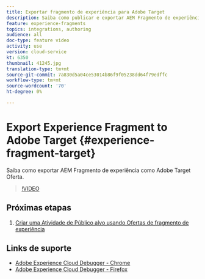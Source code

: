 ```yaml
---
title: Exportar fragmento de experiência para Adobe Target
description: Saiba como publicar e exportar AEM Fragmento de experiência como Ofertas Adobe Target.
feature: experience-fragments
topics: integrations, authoring
audience: all
doc-type: feature video
activity: use
version: cloud-service
kt: 6350
thumbnail: 41245.jpg
translation-type: tm+mt
source-git-commit: 7a830d5a04ce53014b86f9f05238dd64f79edffc
workflow-type: tm+mt
source-wordcount: '70'
ht-degree: 0%

---
```



# Export Experience Fragment to Adobe Target {#experience-fragment-target}

Saiba como exportar AEM Fragmento de experiência como Adobe Target Oferta.

>[!VIDEO](https://video.tv.adobe.com/v/41245?quality=12&learn=on)

## Próximas etapas

1. [Criar uma Atividade de Público alvo usando Ofertas de fragmento de experiência](./create-target-activity.md)

## Links de suporte

* [Adobe Experience Cloud Debugger - Chrome](https://chrome.google.com/webstore/detail/adobe-experience-cloud-de/ocdmogmohccmeicdhlhhgepeaijenapj)
* [Adobe Experience Cloud Debugger - Firefox](https://addons.mozilla.org/en-US/firefox/addon/adobe-experience-platform-dbg/)